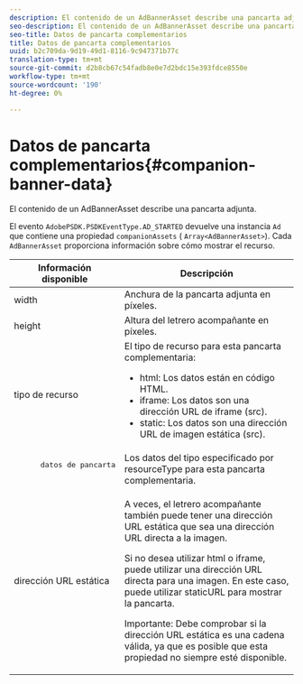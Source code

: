 ```yaml
---
description: El contenido de un AdBannerAsset describe una pancarta adjunta.
seo-description: El contenido de un AdBannerAsset describe una pancarta adjunta.
seo-title: Datos de pancarta complementarios
title: Datos de pancarta complementarios
uuid: b2c709da-9d19-49d1-8116-9c947371b77c
translation-type: tm+mt
source-git-commit: d2b8cb67c54fadb8e0e7d2bdc15e393fdce8550e
workflow-type: tm+mt
source-wordcount: '190'
ht-degree: 0%

---
```



# Datos de pancarta complementarios{#companion-banner-data}

El contenido de un AdBannerAsset describe una pancarta adjunta.

<!--<a id="section_D730B4FD6FD749E9860B6A07FC110552"></a>-->

El evento `AdobePSDK.PSDKEventType.AD_STARTED` devuelve una instancia `Ad` que contiene una propiedad `companionAssets` ( `Array<AdBannerAsset>`).
Cada `AdBannerAsset` proporciona información sobre cómo mostrar el recurso.

<table id="table_760C885E2DCA4BE983CC57FDA7BD5B14"> 
 <thead> 
  <tr> 
   <th colname="col1" class="entry"> Información disponible </th> 
   <th colname="col2" class="entry"> Descripción </th> 
  </tr> 
 </thead>
 <tbody> 
  <tr> 
   <td colname="col1"> width </td> 
   <td colname="col2"> Anchura de la pancarta adjunta en píxeles. </td> 
  </tr> 
  <tr> 
   <td colname="col1"> height </td> 
   <td colname="col2"> Altura del letrero acompañante en píxeles. </td> 
  </tr> 
  <tr> 
   <td colname="col1"> tipo de recurso </td> 
   <td colname="col2">El tipo de recurso para esta pancarta complementaria: 
    <ul id="ul_A067787FE49E4B6095BE0AC1D447DBB3"> 
     <li id="li_02B7224C67004095B3F6E50FD21E507E">html: Los datos están en código HTML. </li> 
     <li id="li_5F37E14472424F808C6094F42009E676">iframe: Los datos son una dirección URL de iframe (src). </li> 
     <li id="li_48E74AC5F00640EC8A4DE2CB31E106EC">static: Los datos son una dirección URL de imagen estática (src). </li> 
    </ul> </td> 
  </tr> 
  <tr> 
   <td colname="col1">
    <pre>
      datos de pancarta
    </pre> </td> 
   <td colname="col2"> Los datos del tipo especificado por <span class="codeph"> resourceType</span> para esta pancarta complementaria. </td> 
  </tr> 
  <tr> 
   <td colname="col1"> dirección URL estática </td> 
   <td colname="col2"> <p>A veces, el letrero acompañante también puede tener una dirección URL estática que sea una dirección URL directa a la imagen. </p> <p>Si no desea utilizar html o iframe, puede utilizar una dirección URL directa para una imagen. En este caso, puede utilizar staticURL para mostrar la pancarta. </p> <p>Importante:  Debe comprobar si la dirección URL estática es una cadena válida, ya que es posible que esta propiedad no siempre esté disponible. </p> </td> 
  </tr> 
 </tbody> 
</table>

